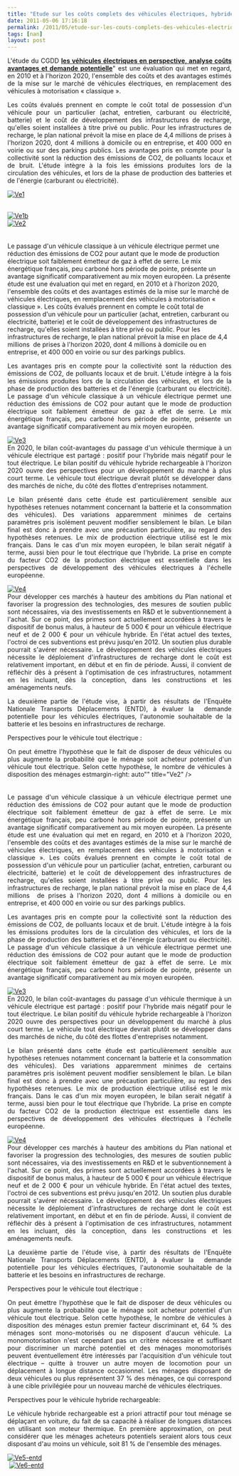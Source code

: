 ```yaml
---
title: "Etude sur les coûts complets des véhicules électriques, hybrides rechargeables"
date: 2011-05-06 17:16:18
permalink: /2011/05/etude-sur-les-couts-complets-des-vehicules-electriques-hybrides-rechargeables.html
tags: [nan]
layout: post
---
```


<p style="text-align: justify">L'étude du CGDD <strong><a href="https://gabrielplassat.github.io/transportsdufutur/wp-content/uploads/sites/6/2011/05/ED41.pdf" target="_blank">les véhicules électriques en perspective, analyse coûts avantages et demande potentielle</a></strong>" est une évaluation qui met en regard, en 2010 et à l'horizon 2020, l'ensemble des coûts et des avantages estimés de la mise sur le marché de véhicules électriques, en remplacement des véhicules à motorisation « classique ».</p> <p style="text-align: justify">Les coûts évalués prennent en compte le coût total de possession d'un véhicule pour un particulier (achat, entretien, carburant ou électricité, batterie) et le coût de développement des infrastructures de recharge, qu'elles soient installées à titre privé ou public. Pour les infrastructures de recharge, le plan national prévoit la mise en place de 4,4 millions de prises à l'horizon 2020, dont 4 millions à domicile ou en entreprise, et 400 000 en voirie ou sur des parkings publics. Les avantages pris en compte pour la collectivité sont la réduction des émissions de CO2, de polluants locaux et de bruit. L'étude intègre à la fois les émissions produites lors de la circulation des véhicules, et lors de la phase de production des batteries et de l'énergie (carburant ou électricité).</p> <p style="text-align: justify"><a href="https://gabrielplassat.github.io/transportsdufutur/wp-content/uploads/sites/6/old/6a0120a66d2ad4970b01538e5378a2970b-800wi.jpg" rel="lightbox"><img alt="Ve1" class="asset  asset-image at-xid-6a0120a66d2ad4970b01538e5378a2970b" src="/wp-content/uploads/sites/6/old/6a0120a66d2ad4970b01538e5378a2970b-500wi.jpg" style="margin-left: automargin-right: auto" title="Ve1" /></a>  </p>  <!--more-->  <br /><a href="https://gabrielplassat.github.io/transportsdufutur/wp-content/uploads/sites/6/old/6a0120a66d2ad4970b015432265b5b970c-800wi.jpg" rel="lightbox"><img alt="Ve1b" class="asset  asset-image at-xid-6a0120a66d2ad4970b015432265b5b970c" src="/wp-content/uploads/sites/6/old/6a0120a66d2ad4970b015432265b5b970c-500wi.jpg" style="margin-left: automargin-right: auto" title="Ve1b" /></a> <br /><a href="https://gabrielplassat.github.io/transportsdufutur/wp-content/uploads/sites/6/old/6a0120a66d2ad4970b014e8846e468970d-800wi.jpg" rel="lightbox"><img alt="Ve2" class="asset  asset-image at-xid-6a0120a66d2ad4970b014e8846e468970d" src="/wp-content/uploads/sites/6/old/6a0120a66d2ad4970b014e8846e468970d-500wi.jpg" style="margin-left: automargin-right: auto" title="Ve2" /></a> <br /> <br /> <br />Le passage d'un véhicule classique à un véhicule électrique permet une réduction des émissions de CO2 pour autant que le mode de production électrique soit faiblement émetteur de gaz à effet de serre. Le mix énergétique français, peu carboné hors période de pointe, présente un avantage significatif comparativement au mix moyen européen. La présente étude est une évaluation qui met en regard, en 2010 et à l'horizon 2020, l'ensemble des coûts et des avantages estimés de la mise sur le marché de véhicules électriques, en remplacement des véhicules à motorisation « classique ». Les coûts évalués prennent en compte le coût total de possession d'un véhicule pour un particulier (achat, entretien, carburant ou électricité, batterie) et le coût de développement des infrastructures de recharge, qu'elles soient installées à titre privé ou public. Pour les infrastructures de recharge, le plan national prévoit la mise en place de 4,4 millions  de prises à l'horizon 2020, dont 4 millions à domicile ou en entreprise, et 400 000 en voirie ou sur des parkings publics. <p style="text-align: justify">Les avantages pris en compte pour la collectivité sont la réduction des émissions de CO2, de polluants locaux et de bruit. L'étude intègre à la fois les émissions produites lors de la circulation des véhicules, et lors de la phase de production des batteries et de l'énergie (carburant ou électricité). Le passage d'un véhicule classique à un véhicule électrique permet une réduction des émissions de CO2 pour autant que le mode de production électrique soit faiblement émetteur de gaz à effet de serre. Le mix énergétique français, peu carboné hors période de pointe, présente un avantage significatif comparativement au mix moyen européen.</p> <p style="text-align: justify"><a href="https://gabrielplassat.github.io/transportsdufutur/wp-content/uploads/sites/6/old/6a0120a66d2ad4970b014e8846e504970d-800wi.jpg" rel="lightbox"><img alt="Ve3" class="asset  asset-image at-xid-6a0120a66d2ad4970b014e8846e504970d" src="/wp-content/uploads/sites/6/old/6a0120a66d2ad4970b014e8846e504970d-500wi.jpg" style="margin-left: automargin-right: auto" title="Ve3" /></a> <br />En 2020, le bilan coût-avantages du passage d'un véhicule thermique à un véhicule électrique est partagé : positif pour l'hybride mais négatif pour le tout électrique. Le bilan positif du véhicule hybride rechargeable à l'horizon 2020 ouvre des perspectives pour un développement du marché à plus court terme. Le véhicule tout électrique devrait plutôt se développer dans des marchés de niche, du côté des flottes d'entreprises notamment.</p> <p style="text-align: justify">Le bilan présenté dans cette étude est particulièrement sensible aux hypothèses retenues notamment concernant la batterie et la consommation des véhicules). Des variations apparemment minimes de certains paramètres pris isolément peuvent modifier sensiblement le bilan. Le bilan final est donc à prendre avec une précaution particulière, au regard des hypothèses retenues. Le mix de production électrique utilisé est le mix français. Dans le cas d'un mix moyen européen, le bilan serait négatif à terme, aussi bien pour le tout électrique que l'hybride. La prise en compte du facteur CO2 de la production électrique est essentielle dans les perspectives de développement des véhicules électriques à l'échelle européenne.</p> <p style="text-align: justify"><a href="https://gabrielplassat.github.io/transportsdufutur/wp-content/uploads/sites/6/old/6a0120a66d2ad4970b014e8846e60d970d-800wi.jpg" rel="lightbox"><img alt="Ve4" class="asset  asset-image at-xid-6a0120a66d2ad4970b014e8846e60d970d" src="/wp-content/uploads/sites/6/old/6a0120a66d2ad4970b014e8846e60d970d-500wi.jpg" style="margin-left: automargin-right: auto" title="Ve4" /></a> <br />Pour développer ces marchés à hauteur des ambitions du Plan national et favoriser la progression des technologies, des mesures de soutien public sont nécessaires, via des investissements en R&D et le subventionnement à l'achat. Sur ce point, des primes sont actuellement accordées à travers le dispositif de bonus malus, à hauteur de 5 000 € pour un véhicule électrique neuf et de 2 000 € pour un véhicule hybride. En l'état actuel des textes, l'octroi de ces subventions est prévu jusqu'en 2012. Un soutien plus durable pourrait s'avérer nécessaire. Le développement des véhicules électriques nécessite le déploiement d'infrastructures de recharge dont le coût est relativement important, en début et en fin de période. Aussi, il convient de réfléchir dès à présent à l'optimisation de ces infrastructures, notamment en les incluant, dès la conception, dans les constructions et les aménagements neufs.</p> <p style="text-align: justify">La deuxième partie de l'étude vise, à partir des résultats de l'Enquête Nationale Transports Déplacements (ENTD), à évaluer la  demande potentielle pour les véhicules électriques, l'autonomie souhaitable de la batterie et les besoins en infrastructures de recharge.</p> <p style="text-align: justify">Perspectives pour le véhicule tout électrique :</p> <p style="text-align: justify">On peut émettre l'hypothèse que le fait de disposer de deux véhicules ou plus augmente la probabilité que le ménage soit acheteur potentiel d'un véhicule tout électrique. Selon cette hypothèse, le nombre de véhicules à disposition des ménages estmargin-right: auto"" title="Ve2" /></a> <br /> <br /> <br />Le passage d'un véhicule classique à un véhicule électrique permet une réduction des émissions de CO2 pour autant que le mode de production électrique soit faiblement émetteur de gaz à effet de serre. Le mix énergétique français, peu carboné hors période de pointe, présente un avantage significatif comparativement au mix moyen européen. La présente étude est une évaluation qui met en regard, en 2010 et à l'horizon 2020, l'ensemble des coûts et des avantages estimés de la mise sur le marché de véhicules électriques, en remplacement des véhicules à motorisation « classique ». Les coûts évalués prennent en compte le coût total de possession d'un véhicule pour un particulier (achat, entretien, carburant ou électricité, batterie) et le coût de développement des infrastructures de recharge, qu'elles soient installées à titre privé ou public. Pour les infrastructures de recharge, le plan national prévoit la mise en place de 4,4 millions  de prises à l'horizon 2020, dont 4 millions à domicile ou en entreprise, et 400 000 en voirie ou sur des parkings publics. <p style="text-align: justify">Les avantages pris en compte pour la collectivité sont la réduction des émissions de CO2, de polluants locaux et de bruit. L'étude intègre à la fois les émissions produites lors de la circulation des véhicules, et lors de la phase de production des batteries et de l'énergie (carburant ou électricité). Le passage d'un véhicule classique à un véhicule électrique permet une réduction des émissions de CO2 pour autant que le mode de production électrique soit faiblement émetteur de gaz à effet de serre. Le mix énergétique français, peu carboné hors période de pointe, présente un avantage significatif comparativement au mix moyen européen.</p> <p style="text-align: justify"><a href="https://gabrielplassat.github.io/transportsdufutur/wp-content/uploads/sites/6/old/6a0120a66d2ad4970b014e8846e504970d-800wi.jpg" rel="lightbox"><img alt="Ve3" class="asset  asset-image at-xid-6a0120a66d2ad4970b014e8846e504970d" src="/wp-content/uploads/sites/6/old/6a0120a66d2ad4970b014e8846e504970d-500wi.jpg" style="margin-left: automargin-right: auto" title="Ve3" /></a> <br />En 2020, le bilan coût-avantages du passage d'un véhicule thermique à un véhicule électrique est partagé : positif pour l'hybride mais négatif pour le tout électrique. Le bilan positif du véhicule hybride rechargeable à l'horizon 2020 ouvre des perspectives pour un développement du marché à plus court terme. Le véhicule tout électrique devrait plutôt se développer dans des marchés de niche, du côté des flottes d'entreprises notamment.</p> <p style="text-align: justify">Le bilan présenté dans cette étude est particulièrement sensible aux hypothèses retenues notamment concernant la batterie et la consommation des véhicules). Des variations apparemment minimes de certains paramètres pris isolément peuvent modifier sensiblement le bilan. Le bilan final est donc à prendre avec une précaution particulière, au regard des hypothèses retenues. Le mix de production électrique utilisé est le mix français. Dans le cas d'un mix moyen européen, le bilan serait négatif à terme, aussi bien pour le tout électrique que l'hybride. La prise en compte du facteur CO2 de la production électrique est essentielle dans les perspectives de développement des véhicules électriques à l'échelle européenne.</p> <p style="text-align: justify"><a href="https://gabrielplassat.github.io/transportsdufutur/wp-content/uploads/sites/6/old/6a0120a66d2ad4970b014e8846e60d970d-800wi.jpg" rel="lightbox"><img alt="Ve4" class="asset  asset-image at-xid-6a0120a66d2ad4970b014e8846e60d970d" src="/wp-content/uploads/sites/6/old/6a0120a66d2ad4970b014e8846e60d970d-500wi.jpg" style="margin-left: automargin-right: auto" title="Ve4" /></a> <br />Pour développer ces marchés à hauteur des ambitions du Plan national et favoriser la progression des technologies, des mesures de soutien public sont nécessaires, via des investissements en R&D et le subventionnement à l'achat. Sur ce point, des primes sont actuellement accordées à travers le dispositif de bonus malus, à hauteur de 5 000 € pour un véhicule électrique neuf et de 2 000 € pour un véhicule hybride. En l'état actuel des textes, l'octroi de ces subventions est prévu jusqu'en 2012. Un soutien plus durable pourrait s'avérer nécessaire. Le développement des véhicules électriques nécessite le déploiement d'infrastructures de recharge dont le coût est relativement important, en début et en fin de période. Aussi, il convient de réfléchir dès à présent à l'optimisation de ces infrastructures, notamment en les incluant, dès la conception, dans les constructions et les aménagements neufs.</p> <p style="text-align: justify">La deuxième partie de l'étude vise, à partir des résultats de l'Enquête Nationale Transports Déplacements (ENTD), à évaluer la  demande potentielle pour les véhicules électriques, l'autonomie souhaitable de la batterie et les besoins en infrastructures de recharge.</p> <p style="text-align: justify">Perspectives pour le véhicule tout électrique :</p> <p style="text-align: justify">On peut émettre l'hypothèse que le fait de disposer de deux véhicules ou plus augmente la probabilité que le ménage soit acheteur potentiel d'un véhicule tout électrique. Selon cette hypothèse, le nombre de véhicules à disposition des ménages estun premier facteur discriminant et, 64 % des ménages sont mono-motorisés ou ne disposent d'aucun véhicule. La monomotorisation n'est cependant pas un critère nécessaire et suffisant pour discriminer un marché potentiel et des ménages monomotorisés peuvent éventuellement être intéressés par l'acquisition d'un véhicule tout électrique – quitte à trouver un autre moyen de locomotion pour un déplacement à longue distance occasionnel. Les ménages disposant de deux véhicules ou plus représentent 37 % des ménages, ce qui correspond à une cible privilégiée pour un nouveau marché de véhicules électriques.</p> <p style="text-align: justify">Perspectives pour le véhicule hybride rechargeable:</p> <p style="text-align: justify">Le véhicule hybride rechargeable est a priori attractif pour tout ménage se déplaçant en voiture, du fait de sa capacité à réaliser de longues distances en utilisant son moteur thermique. En première approximation, on peut considérer que les ménages acheteurs potentiels seraient alors tous ceux disposant d'au moins un véhicule, soit 81 % de l'ensemble des ménages.</p> <p style="text-align: justify"><a href="https://gabrielplassat.github.io/transportsdufutur/wp-content/uploads/sites/6/old/6a0120a66d2ad4970b01538e537c8e970b-800wi.jpg" rel="lightbox"><img alt="Ve5-entd" class="asset  asset-image at-xid-6a0120a66d2ad4970b01538e537c8e970b" src="/wp-content/uploads/sites/6/old/6a0120a66d2ad4970b01538e537c8e970b-500wi.jpg" style="margin-left: automargin-right: auto" title="Ve5-entd" /></a><br /> <a href="https://gabrielplassat.github.io/transportsdufutur/wp-content/uploads/sites/6/old/6a0120a66d2ad4970b015432266043970c-800wi.jpg" rel="lightbox"><img alt="Ve6-entd" class="asset  asset-image at-xid-6a0120a66d2ad4970b015432266043970c" src="/wp-content/uploads/sites/6/old/6a0120a66d2ad4970b015432266043970c-500wi.jpg" style=""margin-left: auto
